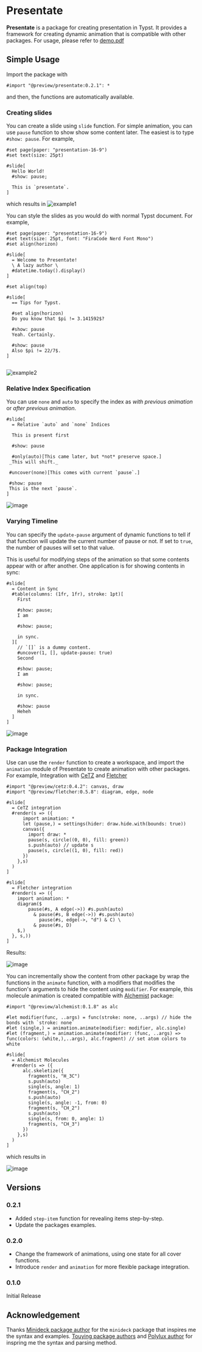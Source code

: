 # Presentate
**Presentate** is a package for creating presentation in Typst. It provides a framework for creating dynamic animation that is compatible with other packages. 
For usage, please refer to [demo.pdf](https://github.com/user-attachments/files/22944952/demo.pdf)


## Simple Usage 
Import the package with 
```typst
#import "@preview/presentate:0.2.1": *
```
and then, the functions are automatically available. 

### Creating slides 
You can create a slide using `slide` function. For simple animation, you can use `pause` function to show show some content later.
The easiest is to type `#show: pause`. For example,
```typst
#set page(paper: "presentation-16-9")
#set text(size: 25pt)

#slide[
  Hello World!
  #show: pause;

  This is `presentate`.
]
```

which results in 
<img alt="example1" src="https://github.com/user-attachments/assets/8bc0d428-cf3f-4e49-96b2-093cbbf10e2e" />

You can style the slides as you would do with normal Typst document. For example, 

```typst
#set page(paper: "presentation-16-9")
#set text(size: 25pt, font: "FiraCode Nerd Font Mono")
#set align(horizon)

#slide[
  = Welcome to Presentate! 
  \ A lazy author \
  #datetime.today().display()
]

#set align(top)

#slide[
  == Tips for Typst.

  #set align(horizon)
  Do you know that $pi != 3.141592$?

  #show: pause 
  Yeah. Certainly.

  #show: pause 
  Also $pi != 22/7$.
]


```

<img alt="example2" src="https://github.com/user-attachments/assets/c071e008-a1eb-4c59-b693-fbeea9bf70aa" />

### Relative Index Specification 
You can use `none` and `auto` to specify the index as *with previous animation* or *after previous animation*. 
```typ
#slide[
  = Relative `auto` and `none` Indices

  This is present first 

  #show: pause 

  #only(auto)[This came later, but *not* preserve space.]
 _This will shift._

 #uncover(none)[This comes with current `pause`.]

 #show: pause 
 This is the next `pause`.
]
```

<img alt="image" src="https://github.com/user-attachments/assets/ddc51c6b-a2f6-444a-aee9-2c31dc282b59" />

### Varying Timeline
You can specify the `update-pause` argument of dynamic functions to tell if that function will update the current number of pause or not. If set to `true`, the number of pauses will set to that value. 

This is useful for modifying steps of the animation so that some contents appear with or after another. 
One application is for showing contents in sync: 

```typst
#slide[
  = Content in Sync
  #table(columns: (1fr, 1fr), stroke: 1pt)[
    First

    #show: pause;
    I am

    #show: pause;

    in sync.
  ][
    // `[]` is a dummy content.
    #uncover(1, [], update-pause: true)
    Second

    #show: pause;
    I am

    #show: pause;

    in sync.
    
    #show: pause 
    Heheh
  ]
]
```

<img alt="image" src="https://github.com/user-attachments/assets/cfff30c3-eae0-4d8c-bcec-3d891368d662" />





### Package Integration 

Use can use the `render` function to create a workspace, and import the `animation` module of Presentate to create animation with other packages. 
For example, Integration with [CeTZ](https://typst.app/universe/package/cetz) and [Fletcher](https://typst.app/universe/package/fletcher)  
```typst
#import "@preview/cetz:0.4.2": canvas, draw
#import "@preview/fletcher:0.5.8": diagram, edge, node

#slide[
  = CeTZ integration
  #render(s => ({
      import animation: *
      let (pause,) = settings(hider: draw.hide.with(bounds: true))
      canvas({
        import draw: *
        pause(s, circle((0, 0), fill: green))
        s.push(auto) // update s
        pause(s, circle((1, 0), fill: red))
      })
    },s)
  )
]

#slide[
  = Fletcher integration
  #render(s => ({
    import animation: *
    diagram($
        pause(#s, A edge(->)) #s.push(auto)
          & pause(#s, B edge(->)) #s.push(auto)
            pause(#s, edge(->, "d") & C) \
          & pause(#s, D)
    $,)
  }, s,))
]
```
Results: 

<img alt="image" src="https://github.com/user-attachments/assets/971a4739-1c13-45f6-9699-308760dc34d9" />

You can incrementally show the content from other package by wrap the functions in the `animate` function, with a modifiers that modifies the function's arguments to hide the content using `modifier`. 
For example, this molecule animation is created compatible with [Alchemist](https://typst.app/universe/package/alchemist) package: 

```typst
#import "@preview/alchemist:0.1.8" as alc

#let modifier(func, ..args) = func(stroke: none, ..args) // hide the bonds with `stroke: none`
#let (single,) = animation.animate(modifier: modifier, alc.single)
#let (fragment,) = animation.animate(modifier: (func, ..args) => func(colors: (white,),..args), alc.fragment) // set atom colors to white

#slide[
  = Alchemist Molecules
  #render(s => ({
      alc.skeletize({
        fragment(s, "H_3C")
        s.push(auto)
        single(s, angle: 1)
        fragment(s, "CH_2")
        s.push(auto)
        single(s, angle: -1, from: 0)
        fragment(s, "CH_2")
        s.push(auto)
        single(s, from: 0, angle: 1)
        fragment(s, "CH_3")
      })
    },s)
  )
]
```

which results in 

<img alt="image" src="https://github.com/user-attachments/assets/af9de234-aef8-4e01-a6c4-b6d28feef41f" />



## Versions
### 0.2.1 
- Added `step-item` function for revealing items step-by-step. 
- Update the packages examples.
### 0.2.0
- Change the framework of animations, using one state for all cover functions.
- Introduce `render` and `animation` for more flexible package integration.
### 0.1.0 
Initial Release

## Acknowledgement 
Thanks [Minideck package author](https://github.com/knuesel/typst-minideck) for the `minideck` package that inspires me the syntax and examples.
[Touying package authors](https://github.com/touying-typ/touying) and [Polylux author](https://github.com/polylux-typ/polylux) for inspring me the syntax and parsing method. 
